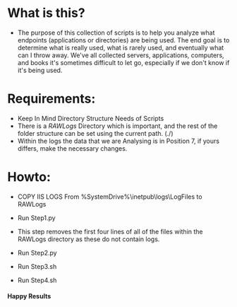 # What is this?
- The purpose of this collection of scripts is to help you analyze what endpoints (applications or directories) are being used. The end goal is to determine what is really used, what is rarely used, and eventually what can I throw away. We've all collected servers, applications, computers, and books it's sometimes difficult to let go, especially if we don't know if it's being used.
  

# Requirements:
- Keep In Mind Directory Structure Needs of Scripts
 - There is a *RAWLogs* Directory which is important, and the rest of the folder structure can be set using the current path. (./)  
- Within the logs the data that we are Analysing is in Position 7, if yours differs, make the necessary changes. 

# Howto: 

- COPY IIS LOGS From %SystemDrive%\inetpub\logs\LogFiles to RAWLogs

- Run Step1.py
 - This step removes the first four lines of all of the files within the RAWLogs directory as these do not contain logs.  
- Run Step2.py
- Run Step3.sh
- Run Step4.sh

#### Happy Results




